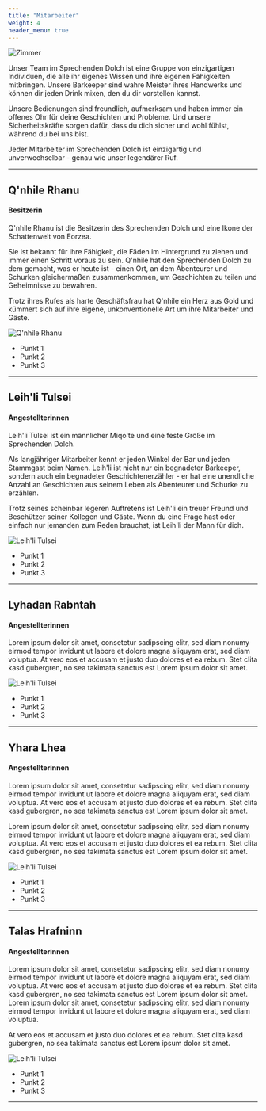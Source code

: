 ```yaml
---
title: "Mitarbeiter"
weight: 4
header_menu: true
---
```


![Zimmer](images/banner/960x320_Patio.png)

Unser Team im Sprechenden Dolch ist eine Gruppe von einzigartigen Individuen, die alle ihr eigenes Wissen und ihre eigenen Fähigkeiten mitbringen. Unsere Barkeeper sind wahre Meister ihres Handwerks und können dir jeden Drink mixen, den du dir vorstellen kannst. 

Unsere Bedienungen sind freundlich, aufmerksam und haben immer ein offenes Ohr für deine Geschichten und Probleme. Und unsere Sicherheitskräfte sorgen dafür, dass du dich sicher und wohl fühlst, während du bei uns bist. 

Jeder Mitarbeiter im Sprechenden Dolch ist einzigartig und unverwechselbar - genau wie unser legendärer Ruf.

---

## Q'nhile Rhanu
#### Besitzerin

Q'nhile Rhanu ist die Besitzerin des Sprechenden Dolch und eine Ikone der Schattenwelt von Eorzea. 

Sie ist bekannt für ihre Fähigkeit, die Fäden im Hintergrund zu ziehen und immer einen Schritt voraus zu sein. Q'nhile hat den Sprechenden Dolch zu dem gemacht, was er heute ist - einen Ort, an dem Abenteurer und Schurken gleichermaßen zusammenkommen, um Geschichten zu teilen und Geheimnisse zu bewahren. 

Trotz ihres Rufes als harte Geschäftsfrau hat Q'nhile ein Herz aus Gold und kümmert sich auf ihre eigene, unkonventionelle Art um ihre Mitarbeiter und Gäste.

![Q'nhile Rhanu](images/7cb11c47fe426376a9bf035556f11daa.png)

* Punkt 1
* Punkt 2
* Punkt 3

---

## Leih'li Tulsei
#### Angestellterinnen

Leih'li Tulsei ist ein männlicher Miqo'te und eine feste Größe im Sprechenden Dolch. 

Als langjähriger Mitarbeiter kennt er jeden Winkel der Bar und jeden Stammgast beim Namen. Leih'li ist nicht nur ein begnadeter Barkeeper, sondern auch ein begnadeter Geschichtenerzähler - er hat eine unendliche Anzahl an Geschichten aus seinem Leben als Abenteurer und Schurke zu erzählen. 

Trotz seines scheinbar legeren Auftretens ist Leih'li ein treuer Freund und Beschützer seiner Kollegen und Gäste. Wenn du eine Frage hast oder einfach nur jemanden zum Reden brauchst, ist Leih'li der Mann für dich.

![Leih'li Tulsei](images/7cb11c47fe426376a9bf035556f11daa.png)

* Punkt 1
* Punkt 2
* Punkt 3

---

## Lyhadan Rabntah
#### Angestellterinnen

Lorem ipsum dolor sit amet, consetetur sadipscing elitr, sed diam nonumy eirmod tempor invidunt ut labore et dolore magna aliquyam erat, sed diam voluptua. At vero eos et accusam et justo duo dolores et ea rebum. Stet clita kasd gubergren, no sea takimata sanctus est Lorem ipsum dolor sit amet.

![Leih'li Tulsei](images/7cb11c47fe426376a9bf035556f11daa.png)

* Punkt 1
* Punkt 2
* Punkt 3

---

## Yhara Lhea
#### Angestellterinnen

Lorem ipsum dolor sit amet, consetetur sadipscing elitr, sed diam nonumy eirmod tempor invidunt ut labore et dolore magna aliquyam erat, sed diam voluptua. At vero eos et accusam et justo duo dolores et ea rebum. Stet clita kasd gubergren, no sea takimata sanctus est Lorem ipsum dolor sit amet.

Lorem ipsum dolor sit amet, consetetur sadipscing elitr, sed diam nonumy eirmod tempor invidunt ut labore et dolore magna aliquyam erat, sed diam voluptua. At vero eos et accusam et justo duo dolores et ea rebum. Stet clita kasd gubergren, no sea takimata sanctus est Lorem ipsum dolor sit amet.

![Leih'li Tulsei](images/7cb11c47fe426376a9bf035556f11daa.png)

* Punkt 1
* Punkt 2
* Punkt 3

---

## Talas Hrafninn
#### Angestellterinnen

Lorem ipsum dolor sit amet, consetetur sadipscing elitr, sed diam nonumy eirmod tempor invidunt ut labore et dolore magna aliquyam erat, sed diam voluptua. At vero eos et accusam et justo duo dolores et ea rebum. Stet clita kasd gubergren, no sea takimata sanctus est Lorem ipsum dolor sit amet. Lorem ipsum dolor sit amet, consetetur sadipscing elitr, sed diam nonumy eirmod tempor invidunt ut labore et dolore magna aliquyam erat, sed diam voluptua. 

At vero eos et accusam et justo duo dolores et ea rebum. Stet clita kasd gubergren, no sea takimata sanctus est Lorem ipsum dolor sit amet.

![Leih'li Tulsei](images/7cb11c47fe426376a9bf035556f11daa.png)

* Punkt 1
* Punkt 2
* Punkt 3

---

